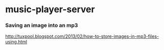 # music-player-server



### Saving an image into an mp3
http://tuxpool.blogspot.com/2013/02/how-to-store-images-in-mp3-files-using.html
